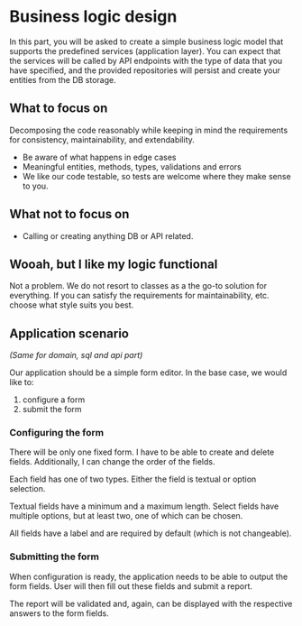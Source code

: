# Business logic design

In this part, you will be asked to create a simple business logic model that supports the predefined services (application layer). You can expect that the services will be called by API endpoints with the type of data that you have specified, and the provided repositories will persist and create your entities from the DB storage.

## What to focus on
Decomposing the code reasonably while keeping in mind the requirements for consistency, maintainability, and extendability.
- Be aware of what happens in edge cases
- Meaningful entities, methods, types, validations and errors
- We like our code testable, so tests are welcome where they make sense to you.

## What not to focus on
- Calling or creating anything DB or API related.

## Wooah, but I like my logic functional
Not a problem. We do not resort to classes as a the go-to solution for everything. If you can satisfy the requirements for
maintainability, etc. choose what style suits you best.

## Application scenario
_(Same for domain, sql and api part)_

Our application should be a simple form editor.
In the base case, we would like to:
1. configure a form
2. submit the form

### Configuring the form
There will be only one fixed form. I have to be able to create and delete
fields. Additionally, I can change the order of the fields.

Each field has one of two types. Either the field is textual or option selection.

Textual fields have a minimum and a maximum length. Select fields have multiple options, but at least two, one of which can be chosen.

All fields have a label and are required by default (which is not changeable).

### Submitting the form
When configuration is ready, the application needs to be able to output the form fields. User will then fill out these fields and submit a report.

The report will be validated and, again, can be displayed with the respective answers to the form fields.